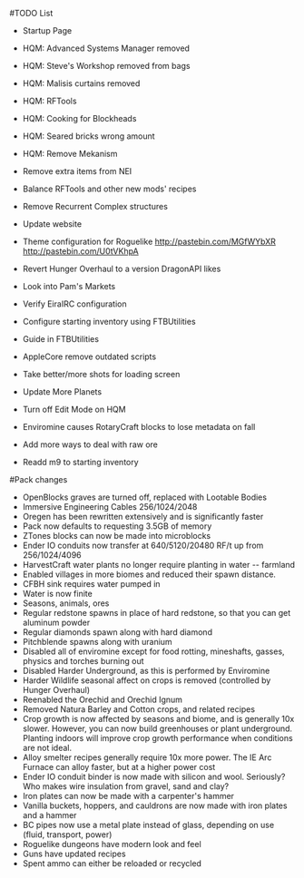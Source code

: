 ﻿#TODO List

- Startup Page
- HQM: Advanced Systems Manager removed
- HQM: Steve's Workshop removed from bags
- HQM: Malisis curtains removed 
- HQM: RFTools
- HQM: Cooking for Blockheads
- HQM: Seared bricks wrong amount
- HQM: Remove Mekanism

- Remove extra items from NEI
- Balance RFTools and other new mods' recipes
- Remove Recurrent Complex structures
- Update website
- Theme configuration for Roguelike http://pastebin.com/MGfWYbXR http://pastebin.com/U0tVKhpA
- Revert Hunger Overhaul to a version DragonAPI likes
- Look into Pam's Markets
- Verify EiraIRC configuration
- Configure starting inventory using FTBUtilities
- Guide in FTBUtilities
- AppleCore remove outdated scripts
- Take better/more shots for loading screen
- Update More Planets
- Turn off Edit Mode on HQM
- Enviromine causes RotaryCraft blocks to lose metadata on fall
- Add more ways to deal with raw ore
- Readd m9 to starting inventory

#Pack changes

- OpenBlocks graves are turned off, replaced with Lootable Bodies
- Immersive Engineering Cables 256/1024/2048
- Oregen has been rewritten extensively and is significantly faster
- Pack now defaults to requesting 3.5GB of memory
- ZTones blocks can now be made into microblocks
- Ender IO conduits now transfer at 640/5120/20480 RF/t up from 256/1024/4096
- HarvestCraft water plants no longer require planting in water -- farmland
- Enabled villages in more biomes and reduced their spawn distance.
- CFBH sink requires water pumped in
- Water is now finite
- Seasons, animals, ores
- Regular redstone spawns in place of hard redstone, so that you can get aluminum powder
- Regular diamonds spawn along with hard diamond
- Pitchblende spawns along with uranium
- Disabled all of enviromine except for food rotting, mineshafts, gasses, physics and torches burning out
- Disabled Harder Underground, as this is performed by Enviromine
- Harder Wildlife seasonal affect on crops is removed (controlled by Hunger Overhaul)
- Reenabled the Orechid and Orechid Ignum
- Removed Natura Barley and Cotton crops, and related recipes
- Crop growth is now affected by seasons and biome, and is generally 10x slower. However, you can now build greenhouses or plant underground. Planting indoors will improve crop growth performance when conditions are not ideal.
- Alloy smelter recipes generally require 10x more power. The IE Arc Furnace can alloy faster, but at a higher power cost
- Ender IO conduit binder is now made with silicon and wool. Seriously? Who makes wire insulation from gravel, sand and clay?
- Iron plates can now be made with a carpenter's hammer
- Vanilla buckets, hoppers, and cauldrons are now made with iron plates and a hammer
- BC pipes now use a metal plate instead of glass, depending on use (fluid, transport, power)
- Roguelike dungeons have modern look and feel
- Guns have updated recipes
- Spent ammo can either be reloaded or recycled